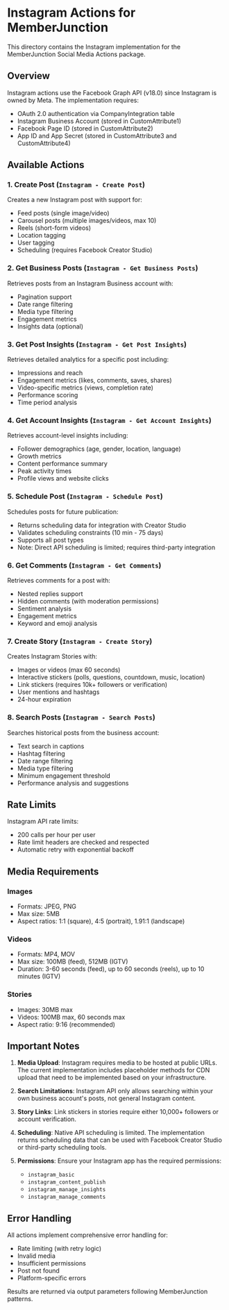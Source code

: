 # Instagram Actions for MemberJunction

This directory contains the Instagram implementation for the MemberJunction Social Media Actions package.

## Overview

Instagram actions use the Facebook Graph API (v18.0) since Instagram is owned by Meta. The implementation requires:
- OAuth 2.0 authentication via CompanyIntegration table
- Instagram Business Account (stored in CustomAttribute1)
- Facebook Page ID (stored in CustomAttribute2)
- App ID and App Secret (stored in CustomAttribute3 and CustomAttribute4)

## Available Actions

### 1. Create Post (`Instagram - Create Post`)
Creates a new Instagram post with support for:
- Feed posts (single image/video)
- Carousel posts (multiple images/videos, max 10)
- Reels (short-form videos)
- Location tagging
- User tagging
- Scheduling (requires Facebook Creator Studio)

### 2. Get Business Posts (`Instagram - Get Business Posts`)
Retrieves posts from an Instagram Business account with:
- Pagination support
- Date range filtering
- Media type filtering
- Engagement metrics
- Insights data (optional)

### 3. Get Post Insights (`Instagram - Get Post Insights`)
Retrieves detailed analytics for a specific post including:
- Impressions and reach
- Engagement metrics (likes, comments, saves, shares)
- Video-specific metrics (views, completion rate)
- Performance scoring
- Time period analysis

### 4. Get Account Insights (`Instagram - Get Account Insights`)
Retrieves account-level insights including:
- Follower demographics (age, gender, location, language)
- Growth metrics
- Content performance summary
- Peak activity times
- Profile views and website clicks

### 5. Schedule Post (`Instagram - Schedule Post`)
Schedules posts for future publication:
- Returns scheduling data for integration with Creator Studio
- Validates scheduling constraints (10 min - 75 days)
- Supports all post types
- Note: Direct API scheduling is limited; requires third-party integration

### 6. Get Comments (`Instagram - Get Comments`)
Retrieves comments for a post with:
- Nested replies support
- Hidden comments (with moderation permissions)
- Sentiment analysis
- Engagement metrics
- Keyword and emoji analysis

### 7. Create Story (`Instagram - Create Story`)
Creates Instagram Stories with:
- Images or videos (max 60 seconds)
- Interactive stickers (polls, questions, countdown, music, location)
- Link stickers (requires 10k+ followers or verification)
- User mentions and hashtags
- 24-hour expiration

### 8. Search Posts (`Instagram - Search Posts`)
Searches historical posts from the business account:
- Text search in captions
- Hashtag filtering
- Date range filtering
- Media type filtering
- Minimum engagement threshold
- Performance analysis and suggestions

## Rate Limits

Instagram API rate limits:
- 200 calls per hour per user
- Rate limit headers are checked and respected
- Automatic retry with exponential backoff

## Media Requirements

### Images
- Formats: JPEG, PNG
- Max size: 5MB
- Aspect ratios: 1:1 (square), 4:5 (portrait), 1.91:1 (landscape)

### Videos
- Formats: MP4, MOV
- Max size: 100MB (feed), 512MB (IGTV)
- Duration: 3-60 seconds (feed), up to 60 seconds (reels), up to 10 minutes (IGTV)

### Stories
- Images: 30MB max
- Videos: 100MB max, 60 seconds max
- Aspect ratio: 9:16 (recommended)

## Important Notes

1. **Media Upload**: Instagram requires media to be hosted at public URLs. The current implementation includes placeholder methods for CDN upload that need to be implemented based on your infrastructure.

2. **Search Limitations**: Instagram API only allows searching within your own business account's posts, not general Instagram content.

3. **Story Links**: Link stickers in stories require either 10,000+ followers or account verification.

4. **Scheduling**: Native API scheduling is limited. The implementation returns scheduling data that can be used with Facebook Creator Studio or third-party scheduling tools.

5. **Permissions**: Ensure your Instagram app has the required permissions:
   - `instagram_basic`
   - `instagram_content_publish`
   - `instagram_manage_insights`
   - `instagram_manage_comments`

## Error Handling

All actions implement comprehensive error handling for:
- Rate limiting (with retry logic)
- Invalid media
- Insufficient permissions
- Post not found
- Platform-specific errors

Results are returned via output parameters following MemberJunction patterns.